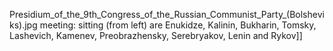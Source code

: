 Presidium_of_the_9th_Congress_of_the_Russian_Communist_Party_(Bolsheviks).jpg meeting: sitting (from left) are Enukidze, Kalinin, Bukharin, Tomsky, Lashevich, Kamenev, Preobrazhensky, Serebryakov, Lenin and Rykov]]
